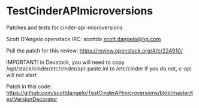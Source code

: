 # TestCinderAPImicroversions
Patches and tests for cinder-api-microversions

Scott D'Angelo
openstack IRC: scottda
scott.dangelo@hp.com

Pull the patch for this review:
https://review.openstack.org/#/c/224910/

IMPORTANT!
in Devstack, you will need to copy /opt/stack/cinder/etc/cinder/api-paste.ini to /etc/cinder
if you do not, c-api will not start

Patch in this code:
https://github.com/scottdangelo/TestCinderAPImicroversions/blob/master/testVersionDecorator

